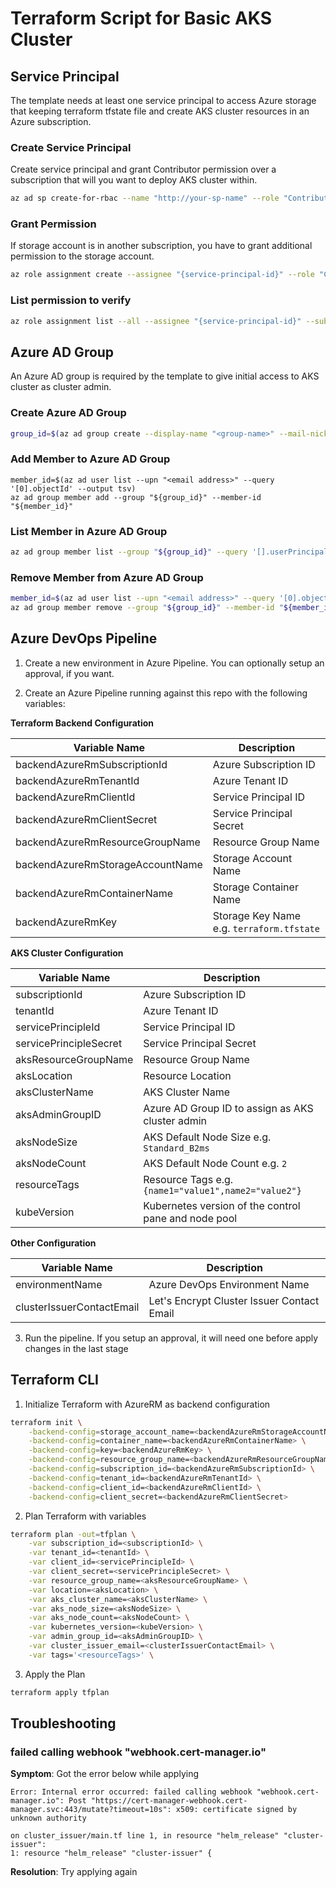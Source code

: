 # Terraform Script for Basic AKS Cluster

## Service Principal

The template needs at least one service principal to access Azure storage that keeping terraform tfstate file and create AKS cluster resources in an Azure subscription.

### Create Service Principal

Create service principal and grant Contributor permission over a subscription that will you want to deploy AKS cluster within.

```sh
az ad sp create-for-rbac --name "http://your-sp-name" --role "Contributor" --scope "/subscriptions/{subscription-id}"
```

### Grant Permission

If storage account is in another subscription, you have to grant additional permission to the storage account.

```sh
az role assignment create --assignee "{service-principal-id}" --role "Contributor" --scope "/subscriptions/{subscription-id}/resourceGroups/{resource-group}/providers/Microsoft.Storage/storageAccounts/{storage-account}"
```

### List permission to verify

```sh
az role assignment list --all --assignee "{service-principal-id}" --subscription "{subscription-id}" --output table
```

## Azure AD Group

An Azure AD group is required by the template to give initial access to AKS cluster as cluster admin.

### Create Azure AD Group

```sh
group_id=$(az ad group create --display-name "<group-name>" --mail-nickname "<group-name>" | jq -r ".objectId")
```

### Add Member to Azure AD Group

```
member_id=$(az ad user list --upn "<email address>" --query '[0].objectId' --output tsv)
az ad group member add --group "${group_id}" --member-id "${member_id}"
```

### List Member in Azure AD Group

```sh
az ad group member list --group "${group_id}" --query '[].userPrincipalName'
```

### Remove Member from Azure AD Group

```sh
member_id=$(az ad user list --upn "<email address>" --query '[0].objectId' --output tsv)
az ad group member remove --group "${group_id}" --member-id "${member_id}"
```

## Azure DevOps Pipeline

1. Create a new environment in Azure Pipeline. You can optionally setup an approval, if you want.

2. Create an Azure Pipeline running against this repo with the following variables:

**Terraform Backend Configuration**

| Variable Name | Description |
| --- | --- |
| backendAzureRmSubscriptionId | Azure Subscription ID |
| backendAzureRmTenantId | Azure Tenant ID |
| backendAzureRmClientId | Service Principal ID |
| backendAzureRmClientSecret | Service Principal Secret |
| backendAzureRmResourceGroupName | Resource Group Name |
| backendAzureRmStorageAccountName | Storage Account Name |
| backendAzureRmContainerName | Storage Container Name |
| backendAzureRmKey | Storage Key Name e.g. `terraform.tfstate` |

**AKS Cluster Configuration**

| Variable Name | Description |
| --- | --- |
| subscriptionId | Azure Subscription ID |
| tenantId | Azure Tenant ID |
| servicePrincipleId | Service Principal ID |
| servicePrincipleSecret | Service Principal Secret |
| aksResourceGroupName | Resource Group Name |
| aksLocation | Resource Location |
| aksClusterName | AKS Cluster Name |
| aksAdminGroupID | Azure AD Group ID to assign as AKS cluster admin |
| aksNodeSize | AKS Default Node Size e.g. `Standard_B2ms` |
| aksNodeCount | AKS Default Node Count e.g. `2` |
| resourceTags | Resource Tags e.g. `{name1="value1",name2="value2"}` |
| kubeVersion | Kubernetes version of the control pane and node pool |

**Other Configuration**

| Variable Name | Description |
| --- | --- |
| environmentName | Azure DevOps Environment Name |
| clusterIssuerContactEmail | Let's Encrypt Cluster Issuer Contact Email |

3. Run the pipeline. If you setup an approval, it will need one before apply changes in the last stage

## Terraform CLI

1. Initialize Terraform with AzureRM as backend configuration

```sh
terraform init \
    -backend-config=storage_account_name=<backendAzureRmStorageAccountName> \
    -backend-config=container_name=<backendAzureRmContainerName> \
    -backend-config=key=<backendAzureRmKey> \
    -backend-config=resource_group_name=<backendAzureRmResourceGroupName> \
    -backend-config=subscription_id=<backendAzureRmSubscriptionId> \
    -backend-config=tenant_id=<backendAzureRmTenantId> \
    -backend-config=client_id=<backendAzureRmClientId> \
    -backend-config=client_secret=<backendAzureRmClientSecret>
```

2. Plan Terraform with variables

```sh
terraform plan -out=tfplan \
    -var subscription_id=<subscriptionId> \
    -var tenant_id=<tenantId> \
    -var client_id=<servicePrincipleId> \
    -var client_secret=<servicePrincipleSecret> \
    -var resource_group_name=<aksResourceGroupName> \
    -var location=<aksLocation> \
    -var aks_cluster_name=<aksClusterName> \
    -var aks_node_size=<aksNodeSize> \
    -var aks_node_count=<aksNodeCount> \
    -var kubernetes_version=<kubeVersion> \
    -var admin_group_id=<aksAdminGroupID> \
    -var cluster_issuer_email=<clusterIssuerContactEmail> \
    -var tags='<resourceTags>' \
```

3. Apply the Plan

```sh
terraform apply tfplan
```

## Troubleshooting

### failed calling webhook "webhook.cert-manager.io"

**Symptom**: Got the error below while applying

```
Error: Internal error occurred: failed calling webhook "webhook.cert-manager.io": Post "https://cert-manager-webhook.cert-manager.svc:443/mutate?timeout=10s": x509: certificate signed by unknown authority

on cluster_issuer/main.tf line 1, in resource "helm_release" "cluster-issuer":
1: resource "helm_release" "cluster-issuer" {
```

**Resolution**: Try applying again

